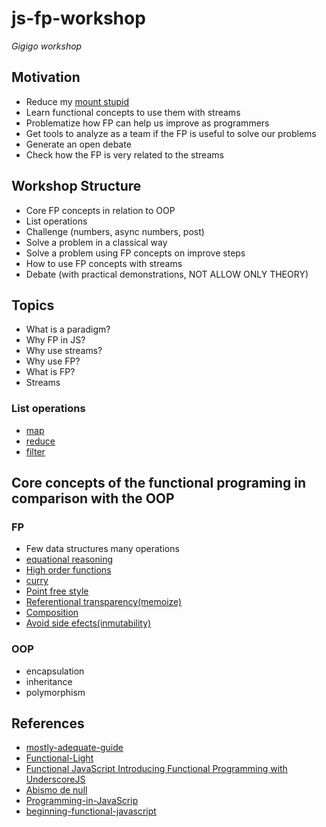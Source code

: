 # js-fp-workshop

_Gigigo workshop_

## Motivation

* Reduce my [mount stupid](http://www.javiergarzas.com/2017/12/el-monte-de-la-estupidez.html)
* Learn functional concepts to use them with streams
* Problematize how FP can help us improve as programmers
* Get tools to analyze as a team if the FP is useful to solve our problems
* Generate an open debate
* Check how the FP is very related to the streams

## Workshop Structure

* Core FP concepts in relation to OOP
* List operations
* Challenge (numbers, async numbers, post)
* Solve a problem in a classical way
* Solve a problem using FP concepts on improve steps
* How to use FP concepts with streams
* Debate (with practical demonstrations, NOT ALLOW ONLY THEORY)

## Topics

* What is a paradigm?
* Why FP in JS?
* Why use streams?
* Why use FP?
* What is FP?
* Streams

### List operations

* [map](https://developer.mozilla.org/es/docs/Web/JavaScript/Referencia/Objetos_globales/Array/map)
* [reduce](https://developer.mozilla.org/es/docs/Web/JavaScript/Referencia/Objetos_globales/Array/reduce)
* [filter](https://developer.mozilla.org/es/docs/Web/JavaScript/Referencia/Objetos_globales/Array/filter)


## Core concepts of the functional programing in comparison with the OOP

### FP

* Few data structures many operations
* [equational reasoning](https://github.com/idcmardelplata/functional-programming-jargon/tree/master#razonamiento-equacional)
* [High order functions](https://github.com/idcmardelplata/functional-programming-jargon/tree/master#funciones-de-orden-superior-hof)
* [curry](https://github.com/idcmardelplata/functional-programming-jargon/tree/master#currying)
* [Point free style](https://github.com/idcmardelplata/functional-programming-jargon/tree/master#idempotente)
* [Referentional transparency(memoize)](https://github.com/idcmardelplata/functional-programming-jargon/tree/master#pureza)
* [Composition](https://github.com/idcmardelplata/functional-programming-jargon/tree/master#composici%C3%B3n-funcional)
* [Avoid side efects(inmutability)](https://github.com/idcmardelplata/functional-programming-jargon/tree/master#efectos-secundarios)

### OOP

* encapsulation
* inheritance
* polymorphism

## References

* [mostly-adequate-guide](https://github.com/MostlyAdequate/mostly-adequate-guide)
* [Functional-Light](https://github.com/getify/Functional-Light-JS)
* [Functional JavaScript Introducing Functional Programming with UnderscoreJS ](https://github.com/transidai1705/javascript-ebooks/blob/master/%5BFunctional%20JavaScript%20Introducing%20Functional%20Programming%20with%20UnderscoreJS%201st%20Edition%20by%20Michael%20Fogus%20-%202013%5D.pdf)
* [Abismo de null](https://elabismodenull.wordpress.com/category/programacion-funcional/)
* [Programming-in-JavaScrip](http://pepa.holla.cz/wp-content/uploads/2016/08/Functional-Programming-in-JavaScript.pdf)
* [beginning-functional-javascript](http://www.allitebooks.com/beginning-functional-javascript/)

